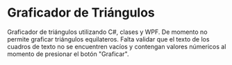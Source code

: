 # Graficador de Triángulos
Graficador de triángulos utilizando C#, clases y WPF.
De momento no permite graficar triángulos equilateros.
Falta validar que el texto de los cuadros de texto no se encuentren vacíos y contengan valores númericos al momento de presionar el botón "Graficar".

